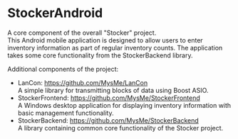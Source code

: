 # StockerAndroid

A core component of the overall "Stocker" project.  
This Android mobile application is designed to allow users to enter inventory information as part of regular inventory counts.
The application takes some core functionality from the StockerBackend library.

Additional components of the project:  
- LanCon: https://github.com/MysMe/LanCon  
A simple library for transmitting blocks of data using Boost ASIO.
- StockerFrontend: https://github.com/MysMe/StockerFrontend  
A Windows desktop application for displaying inventory information with basic management functionality.
- StockerBackend: https://github.com/MysMe/StockerBackend  
A library containing common core functionality of the Stocker project.
